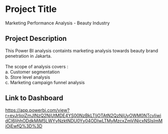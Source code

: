 # Project Title
Marketing Performance Analysis - Beauty Industry

## Project Description
This Power BI analysis containts marketing analysis towards beauty brand penetration in Jakarta. <br><br> The scope of analysis covers : <br>
a. Customer segmentation <br>
b. Store level analysis <br>
c. Marketing campaign funnel analysis <br>

## Link to Dashboard
https://app.powerbi.com/view?r=eyJrIjoiZmJlNzQ2NjUtMDE4YS00NzBkLTljOTAtN2QzNjUyOWM0NTcyIiwidCI6IjhhODdkMjM5LWYyNzktNDU0Yy04ODIwLTMyMzcxZmViNjcxNSIsImMiOjEwfQ%3D%3D
